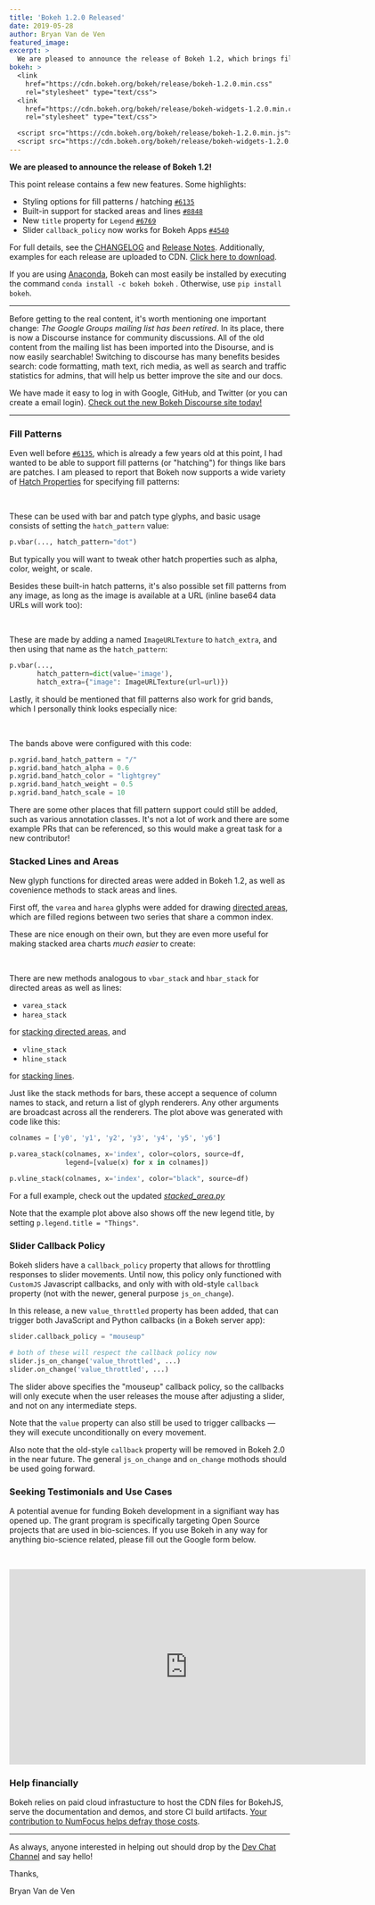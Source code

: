 ```yaml
---
title: 'Bokeh 1.2.0 Released'
date: 2019-05-28
author: Bryan Van de Ven
featured_image:
excerpt: >
  We are pleased to announce the release of Bokeh 1.2, which brings fill patterns, stacked areas and lines, and more!
bokeh: >
  <link
    href="https://cdn.bokeh.org/bokeh/release/bokeh-1.2.0.min.css"
    rel="stylesheet" type="text/css">
  <link
    href="https://cdn.bokeh.org/bokeh/release/bokeh-widgets-1.2.0.min.css"
    rel="stylesheet" type="text/css">

  <script src="https://cdn.bokeh.org/bokeh/release/bokeh-1.2.0.min.js"></script>
  <script src="https://cdn.bokeh.org/bokeh/release/bokeh-widgets-1.2.0.min.js"></script>
---
```


<style>
.shadow {
  -webkit-box-shadow: 9px 10px 35px -8px rgba(0,0,0,0.75);
-moz-box-shadow: 9px 10px 35px -8px rgba(0,0,0,0.75);
box-shadow: 9px 10px 35px -8px rgba(0,0,0,0.75);
}
</style>

**We are pleased to announce the release of Bokeh 1.2!**

This point release contains a few new features. Some highlights:

* Styling options for fill patterns / hatching [`#6135`](https://github.com/bokeh/bokeh/issues/6135)
* Built-in support for stacked areas and lines [`#8848`](https://github.com/bokeh/bokeh/issues/8848)
* New `title` property for `Legend` [`#6769`](https://github.com/bokeh/bokeh/issues/6769)
* Slider `callback_policy` now works for Bokeh Apps [`#4540`](https://github.com/bokeh/bokeh/issues/4540)

For full details, see the [CHANGELOG](https://github.com/bokeh/bokeh/blob/master/CHANGELOG)
and [Release Notes](https://bokeh.pydata.org/en/latest/docs/releases.html).
Additionally, examples for each release are uploaded to CDN.
[Click here to download](https://cdn.bokeh.org/bokeh/examples/examples-1.2.0.zip).

If you are using
[Anaconda](https://www.anaconda.com/downloads), Bokeh can most easily be installed
by executing the command ``conda install -c bokeh bokeh`` . Otherwise, use
``pip install bokeh``.

-----

Before getting to the real content, it's worth mentioning one important change:
*The Google Groups mailing list has been retired*. In its place, there is now
a Discourse instance for community discussions. All of the old content from the
mailing list has been imported into the Disourse, and is now easily searchable!
Switching to discourse has many benefits besides search: code formatting, math
text, rich media, as well as search and traffic statistics for admins, that will
help us better improve the site and our docs.

We have made it easy to log in with Google, GitHub, and Twitter (or you can
create a email login).
[Check out the new Bokeh Discourse site today!](https://discourse.bokeh.org)

-----

### Fill Patterns

Even well before [`#6135`](https://github.com/bokeh/bokeh/issues/6135), which
is already a few years old at this point, I had wanted to be able to support
fill patterns (or "hatching") for things like bars are patches. I am pleased
to report that Bokeh now supports a wide variety of
[Hatch Properties](https://bokeh.pydata.org/en/1.2.0/docs/user_guide/styling.html#hatch-properties)
for specifying fill patterns:

&nbsp;

<center>
<div id="hatch-patterns-plot" width="60%"></div>
</center>

<script>
  fetch('/static/release-1-2-0/hatch-patterns.json')
    .then(function(response) { return response.json(); })
    .then(function(item) { Bokeh.embed.embed_item(item, "hatch-patterns-plot"); })
</script>

These can be used with bar and patch type glyphs, and basic usage consists of
setting the `hatch_pattern` value:

```python
p.vbar(..., hatch_pattern="dot")
```

But typically you will want to tweak other hatch properties such as alpha, color,
weight, or scale.

Besides these built-in hatch patterns, it's also possible set fill patterns
from any image, as long as the image is available at a URL (inline base64 data
URLs will work too):

&nbsp;

<center>
<div style="width:70%;">
<div id="hatch-custom-plot"></div>
</div>
</center>

<script>
  fetch('/static/release-1-2-0/hatch-custom.json')
    .then(function(response) { return response.json(); })
    .then(function(item) { Bokeh.embed.embed_item(item, "hatch-custom-plot"); })
</script>

These are made by adding a named `ImageURLTexture` to `hatch_extra`, and then
using that name as the `hatch_pattern`:

```python
p.vbar(...,
       hatch_pattern=dict(value='image'),
       hatch_extra={"image": ImageURLTexture(url=url)})
```

Lastly, it should be mentioned that fill patterns also work for grid bands,
which I personally think looks especially nice:

&nbsp;

<center>
<div style="width:70%;">
<div id="hatch-grid-band-plot"></div>
</div>
</center>


<script>
  fetch('/static/release-1-2-0/hatch-grid-band.json')
    .then(function(response) { return response.json(); })
    .then(function(item) { Bokeh.embed.embed_item(item, "hatch-grid-band-plot"); })
</script>

The bands above were configured with this code:

```python
p.xgrid.band_hatch_pattern = "/"
p.xgrid.band_hatch_alpha = 0.6
p.xgrid.band_hatch_color = "lightgrey"
p.xgrid.band_hatch_weight = 0.5
p.xgrid.band_hatch_scale = 10
```

There are some other places that fill pattern support could still be added,
such as various annotation classes. It's not a lot of work and there are some
example PRs that can be referenced, so this would make a great task for a
new contributor!

### Stacked Lines and Areas

New glyph functions for directed areas were added in Bokeh 1.2, as well as
covenience methods to stack areas and lines.

First off, the `varea` and `harea` glyphs were added for drawing
[directed areas](https://bokeh.pydata.org/en/1.2.0/docs/user_guide/plotting.html#directed-areas),
which are filled regions between two series that share a common index.

These are nice enough on their own, but they are even more useful for making
stacked area charts *much easier* to create:

&nbsp;

<center>
<div id="stacked-glyphs-plot"></div>
</center>

<script>
  fetch('/static/release-1-2-0/stacked-glyphs.json')
    .then(function(response) { return response.json(); })
    .then(function(item) { Bokeh.embed.embed_item(item, "stacked-glyphs-plot"); })
</script>

There are new methods analogous to `vbar_stack` and `hbar_stack` for directed
areas as well as lines:

* `varea_stack`
* `harea_stack`

for [stacking directed areas](https://bokeh.pydata.org/en/1.2.0/docs/user_guide/plotting.html#stacked-areas), and

* `vline_stack`
* `hline_stack`

for [stacking lines](https://bokeh.pydata.org/en/1.2.0/docs/user_guide/plotting.html#stacked-lines).

Just like the stack methods for bars, these accept a sequence of column names
to stack, and return a list of glyph renderers. Any other arguments are
broadcast across all the renderers. The plot above was generated with code
like this:

```python
colnames = ['y0', 'y1', 'y2', 'y3', 'y4', 'y5', 'y6']

p.varea_stack(colnames, x='index', color=colors, source=df,
              legend=[value(x) for x in colnames])

p.vline_stack(colnames, x='index', color="black", source=df)
```

For a full example, check out the updated
[*stacked_area.py*](https://github.com/bokeh/bokeh/blob/1.2.0/examples/plotting/file/stacked_area.py)

Note that the example plot above also shows off the new legend title, by setting
`p.legend.title = "Things"`.

### Slider Callback Policy

Bokeh sliders have a `callback_policy` property that allows for throttling
responses to slider movements. Until now, this policy only functioned with
`CustomJS` Javascript callbacks, and  only with with old-style `callback`
property (not with the newer, general purpose `js_on_change`).

In this release, a new `value_throttled` property has been added, that can
trigger both JavaScript and Python callbacks (in a Bokeh server app):

```python
slider.callback_policy = "mouseup"

# both of these will respect the callback policy now
slider.js_on_change('value_throttled', ...)
slider.on_change('value_throttled', ...)
```
The slider above specifies the "mouseup" callback policy, so the callbacks
will only execute when the user releases the mouse after adjusting a slider,
and not on any intermediate steps.

Note that the `value` property can also still be used to trigger callbacks
&mdash;they will execute unconditionally on every movement.

Also note that the old-style `callback` property will be removed in
Bokeh 2.0 in the near future. The general `js_on_change` and `on_change`
mothods should be used going forward.

### Seeking Testimonials and Use Cases

A potential avenue for funding Bokeh development in a signifiant way has opened
up. The grant program is specifically targeting Open Source projects that are
used in bio-sciences. If you use Bokeh in any way for anything bio-science
related, please fill out the  Google form below.

&nbsp;

<center>
<iframe src="https://docs.google.com/forms/d/e/1FAIpQLSdBcrJnw-Q08XPssO2yk5RIn7PmzqPOobg-Lk9eVGy3Qj9JwA/viewform?embedded=true" width="640" height="350" frameborder="0" marginheight="0" marginwidth="0">Loading...</iframe>
</center>

### Help financially

Bokeh relies on paid cloud infrastucture to host the CDN files for BokehJS,
serve the documentation and demos, and store CI build artifacts. [Your contribution
to NumFocus helps defray those costs](https://numfocus.salsalabs.org/donate-to-bokeh/index.html).

----

As always, anyone interested in helping out should drop by the
[Dev Chat Channel](https://gitter.im/bokeh/bokeh-dev) and say hello!

Thanks,

Bryan Van de Ven
